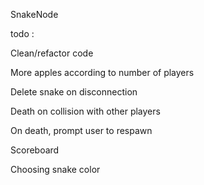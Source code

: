 SnakeNode

todo :

Clean/refactor code

More apples according to number of players

Delete snake on disconnection

Death on collision with other players

On death, prompt user to respawn

Scoreboard

Choosing snake color
